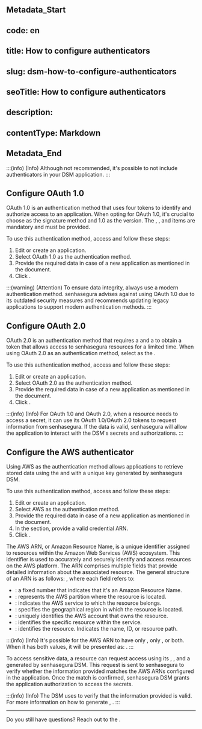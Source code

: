 ## Metadata_Start 
## code: en
## title: How to configure authenticators 
## slug: dsm-how-to-configure-authenticators 
## seoTitle: How to configure authenticators 
## description:  
## contentType: Markdown 
## Metadata_End
:::(info) (Info)
Although not recommended, it's possible to not include authenticators in your DSM application.
:::

## Configure OAuth 1.0

OAuth 1.0 is an authentication method that uses four tokens to identify and authorize access to an application. When opting for OAuth 1.0, it's crucial to choose  as the signature method and 1.0 as the version. The , , and  items are mandatory and must be provided.

To use this authentication method, access  and follow these steps:

1. Edit or create an application.
2. Select OAuth 1.0 as the authentication method.
3. Provide the required data in case of a new application as mentioned in the  document.
4. Click .

:::(warning) (Attention)
To ensure data integrity, always use a modern authentication method. senhasegura advises against using OAuth 1.0 due to its outdated security measures and recommends updating legacy applications to support modern authentication methods.
:::

## Configure OAuth 2.0

OAuth 2.0 is an authentication method that requires a  and a  to obtain a token that allows access to senhasegura resources for a limited time. When using OAuth 2.0 as an authentication method, select  as the .

To use this authentication method, access  and follow these steps:

1. Edit or create an application.
2. Select OAuth 2.0 as the authentication method.
3. Provide the required data in case of a new application as mentioned in the   document.
4. Click .

:::(info) (Info)
For OAuth 1.0 and OAuth 2.0, when a resource needs to access a secret, it can use its OAuth 1.0/OAuth 2.0 tokens to request information from senhasegura. If the data is valid, senhasegura will allow the application to interact with the DSM's secrets and authorizations.
:::

## Configure the AWS authenticator

Using AWS as the authentication method allows applications to retrieve stored data using the  and  with a unique key generated by senhasegura DSM.

To use this authentication method, access  and follow these steps:

1. Edit or create an application.
2. Select AWS as the authentication method.
3. Provide the required data in case of a new application as mentioned in the   document.
4. In the  section, provide a valid credential ARN.
5. Click .

The AWS ARN, or Amazon Resource Name, is a unique identifier assigned to resources within the Amazon Web Services (AWS) ecosystem. This identifier is used to accurately and securely identify and access resources on the AWS platform. The ARN comprises multiple fields that provide detailed information about the associated resource. The general structure of an ARN is as follows: , where each field refers to:

* : a fixed number that indicates that it's an Amazon Resource Name.
* : represents the AWS partition where the resource is located.
* : indicates the AWS service to which the resource belongs.
* : specifies the geographical region in which the resource is located.
* : uniquely identifies the AWS account that owns the resource.
* : identifies the specific resource within the service.
* : identifies the resource. Indicates the name, ID, or resource path.

:::(info) (Info)
It's possible for the AWS ARN to have only , only , or both. When it has both values, it will be presented as: .
:::

To access sensitive data, a resource can request access using its , , and a  generated by senhasegura DSM. This request is sent to senhasegura to verify whether the information provided matches the AWS ARNs configured in the application. Once the match is confirmed, senhasegura DSM grants the application authorization to access the secrets.

:::(info) (Info)
The DSM uses  to verify that the information provided is valid. For more information on how to generate , .
:::

***

Do you still have questions? Reach out to the .